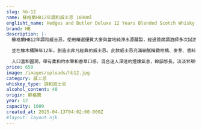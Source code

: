 ```yaml
---
slug: hb-12
name: 蘇格蘭HB12年調和威士忌 1000ml
englisht_name: Hedges and Butler Deluxe 12 Years Blended Scotch Whisky
brand: HB
description: |-
  蘇格蘭HB12年調和威士忌，使用精選優質大麥與當地純淨水源釀製，經過首席調酒師多次試酒調配，

  並在橡木桶陳年12年，創造出非凡經典的威士忌。此款威士忌充滿細膩精緻柑橘、麥芽、香料氣味，

  入口溫和圓潤，帶有柔和的水果和香草口感，混合迷人深邃的煙燻氣息，餘韻悠長，淡淡甘甜在口中逗留回味。
price: 650
image: /images/uploads/hb12.jpg
category: 威士忌
whiskey_type: 調和威士忌
alcohol_content: 40
origin: 蘇格蘭
year: 12
capacity: 1000
created_at: 2025-04-13T04:02:00.000Z
#layout: layout.njk
---
```

